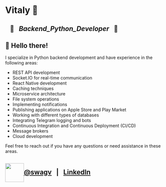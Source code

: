 # Vitaly 👋

## &nbsp;&nbsp;&nbsp;🐍&nbsp;&nbsp;&nbsp;<em>Backend_Python_Developer</em>&nbsp;&nbsp;&nbsp;🐍
<!-- [![website](./img/linkedin-light.svg)](https://linkedin.com/in/)
[![website](./img/linkedin-dark.svg)](https://linkedin.com/in/)
&nbsp;&nbsp; -->

## 👋 Hello there!

I specialize in Python backend development and have experience in the following areas:

- REST API development
- Socket.IO for real-time communication
- React Native development
- Caching techniques
- Microservice architecture
- File system operations
- Implementing notifications
- Publishing applications on Apple Store and Play Market
- Working with different types of databases
- Integrating Telegram logging and bots
- Continuous Integration and Continuous Deployment (CI/CD)
- Message brokers
- Cloud development

Feel free to reach out if you have any questions or need assistance in these areas.

## <img src="https://1000logos.net/wp-content/uploads/2021/04/Telegram-logo.png" width="60px" align="center">[@swagv](https://t.me/swagv) &nbsp;&nbsp;|&nbsp;&nbsp;  [LinkedIn](https://www.linkedin.com/in/vitaly-credo/) 
